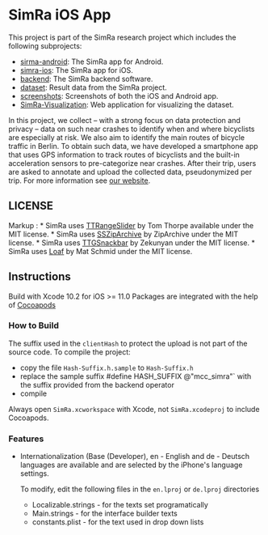 # SimRa iOS App

This project is part of the SimRa research project which includes the following subprojects:
- [sirma-android](https://github.com/simra-project/simra-android/): The SimRa app for Android.
- [simra-ios](https://github.com/simra-project/simra-ios): The SimRa app for iOS.
- [backend](https://github.com/simra-project/backend): The SimRa backend software.
- [dataset](https://github.com/simra-project/dataset): Result data from the SimRa project.
- [screenshots](https://github.com/simra-project/screenshots): Screenshots of both the iOS and Android app.
- [SimRa-Visualization](https://github.com/simra-project/SimRa-Visualization): Web application for visualizing the dataset.

In this project, we collect – with a strong focus on data protection and privacy – data on such near crashes to identify when and where bicyclists are especially at risk. We also aim to identify the main routes of bicycle traffic in Berlin. To obtain such data, we have developed a smartphone app that uses GPS information to track routes of bicyclists and the built-in acceleration sensors to pre-categorize near crashes. After their trip, users are asked to annotate and upload the collected data, pseudonymized per trip.
For more information see [our website](https://www.digital-future.berlin/en/research/projects/simra/).

## LICENSE

 Markup : * SimRa uses [TTRangeSlider](https://github.com/TomThorpe/TTRangeSlider) by Tom Thorpe available under the MIT license.
          * SimRa uses [SSZipArchive](https://github.com/ZipArchive/ZipArchive) by ZipArchive under the MIT license. 
          * SimRa uses [TTGSnackbar](https://github.com/zekunyan/TTGSnackbar) by Zekunyan under the MIT license. 
          * SimRa uses [Loaf](https://github.com/schmidyy/Loaf) by Mat Schmid under the MIT license. 


## Instructions
Build with Xcode 10.2 for iOS >= 11.0
Packages are integrated with the help of [Cocoapods](https://cocoapods.org)

### How to Build

The suffix used in the `clientHash` to protect the upload is not part of the source code. 
To compile the project:

- copy the file `Hash-Suffix.h.sample` to `Hash-Suffix.h`
- replace the sample suffix #define HASH_SUFFIX @"mcc_simra"` with the suffix provided from the backend operator
- compile

Always open `SimRa.xcworkspace` with Xcode, not `SimRa.xcodeproj` to include Cocoapods.


### Features

- Internationalization (Base (Developer), en - English and de - Deutsch languages are available and are selected
  by the iPhone's language settings.
  
  To modify, edit the following files in the `en.lproj` or `de.lproj` directories
  - Localizable.strings - for the texts set programatically
  - Main.strings - for the interface builder texts
  - constants.plist - for the text used in drop down lists
